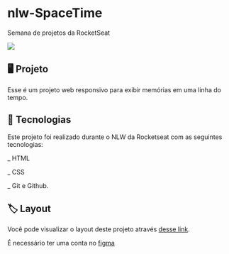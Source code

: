 # nlw-SpaceTime
Semana de projetos da RocketSeat

<div>
<img src="https://github.com/AllanC12/nlw-SpaceTime/assets/112294367/272e8c96-94f7-4e70-8390-70a66a298122"/>
</div>

## 🖥️ Projeto

Esse é um projeto web responsivo para exibir memórias em uma linha do tempo.

## 🚀 Tecnologias

Este projeto foi realizado durante o NLW da Rocketseat com as seguintes tecnologias:

_ HTML

_ CSS

_ Git e Github.

## 🏷️ Layout 
Você pode visualizar o layout deste projeto através [desse link](https://www.figma.com/file/nzKeDaYaOnsKFDrpZDcAWT/C%C3%A1psula-do-tempo-%E2%80%A2-Trilha-Explorer-(Community)-(Copy)?type=design&node-id=352%3A8&t=13j7es6WudSTu9pa-1).


É necessário ter uma conta no [figma](hhtps://www.figma.com)


